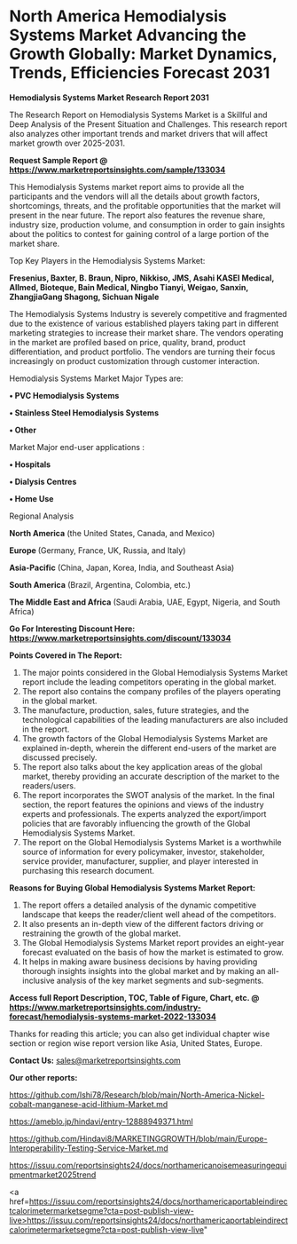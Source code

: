 # North America Hemodialysis Systems Market Advancing the Growth Globally: Market Dynamics, Trends, Efficiencies Forecast 2031

<strong>Hemodialysis Systems Market Research Report 2031</strong>

The Research Report on Hemodialysis Systems Market is a Skillful and Deep Analysis of the Present Situation and Challenges. This research report also analyzes other important trends and market drivers that will affect market growth over 2025-2031.

<strong>Request Sample Report @ <a href=https://www.marketreportsinsights.com/sample/133034>https://www.marketreportsinsights.com/sample/133034</a></strong>

This Hemodialysis Systems market report aims to provide all the participants and the vendors will all the details about growth factors, shortcomings, threats, and the profitable opportunities that the market will present in the near future. The report also features the revenue share, industry size, production volume, and consumption in order to gain insights about the politics to contest for gaining control of a large portion of the market share.

Top Key Players in the Hemodialysis Systems Market:

<strong>Fresenius, Baxter, B. Braun, Nipro, Nikkiso, JMS, Asahi KASEI Medical, Allmed, Bioteque, Bain Medical, Ningbo Tianyi, Weigao, Sanxin, ZhangjiaGang Shagong, Sichuan Nigale</strong>

The Hemodialysis Systems Industry is severely competitive and fragmented due to the existence of various established players taking part in different marketing strategies to increase their market share. The vendors operating in the market are profiled based on price, quality, brand, product differentiation, and product portfolio. The vendors are turning their focus increasingly on product customization through customer interaction.

Hemodialysis Systems Market Major Types are:

<strong>• PVC Hemodialysis Systems

• Stainless Steel Hemodialysis Systems

• Other</strong>

Market Major end-user applications :

<strong>• Hospitals

• Dialysis Centres

• Home Use</strong>

Regional Analysis

</u><strong><b>North America</b></strong> (the United States, Canada, and Mexico)

<strong><b>Europe </b></strong>(Germany, France, UK, Russia, and Italy)

<strong><b>Asia-Pacific</b></strong> (China, Japan, Korea, India, and Southeast Asia)

<strong><b>South America</b></strong> (Brazil, Argentina, Colombia, etc.)

<strong><b>The Middle East and Africa</b></strong> (Saudi Arabia, UAE, Egypt, Nigeria, and South Africa)

<strong>Go For Interesting Discount Here: <a href=https://www.marketreportsinsights.com/discount/133034>https://www.marketreportsinsights.com/discount/133034</a></strong>

<strong>Points Covered in The Report:</strong>
<ol>
  <li>The major points considered in the Global Hemodialysis Systems Market report include the leading competitors operating in the global market.</li>
  <li>The report also contains the company profiles of the players operating in the global market.</li>
  <li>The manufacture, production, sales, future strategies, and the technological capabilities of the leading manufacturers are also included in the report.</li>
  <li>The growth factors of the Global Hemodialysis Systems Market are explained in-depth, wherein the different end-users of the market are discussed precisely.</li>
  <li>The report also talks about the key application areas of the global market, thereby providing an accurate description of the market to the readers/users.</li>
  <li>The report incorporates the SWOT analysis of the market. In the final section, the report features the opinions and views of the industry experts and professionals. The experts analyzed the export/import policies that are favorably influencing the growth of the Global Hemodialysis Systems Market.</li>
  <li>The report on the Global Hemodialysis Systems Market is a worthwhile source of information for every policymaker, investor, stakeholder, service provider, manufacturer, supplier, and player interested in purchasing this research document.</li>
</ol>
<strong>Reasons for Buying Global Hemodialysis Systems Market Report:</strong>

<ol>
  <li>The report offers a detailed analysis of the dynamic competitive landscape that keeps the reader/client well ahead of the competitors.</li>
  <li>It also presents an in-depth view of the different factors driving or restraining the growth of the global market.</li>
  <li>The Global Hemodialysis Systems Market report provides an eight-year forecast evaluated on the basis of how the market is estimated to grow.</li>
  <li>It helps in making aware business decisions by having providing thorough insights insights into the global market and by making an all-inclusive analysis of the key market segments and sub-segments.</li>
</ol>
<strong>Access full Report Description, TOC, Table of Figure, Chart, etc. @ <a href=https://www.marketreportsinsights.com/industry-forecast/hemodialysis-systems-market-2022-133034>https://www.marketreportsinsights.com/industry-forecast/hemodialysis-systems-market-2022-133034</a></strong>


Thanks for reading this article; you can also get individual chapter wise section or region wise report version like Asia, United States, Europe.

<strong>Contact Us:</strong>
sales@marketreportsinsights.com

<strong>Our other reports:</strong>

<a href=https://github.com/Ishi78/Research/blob/main/North-America-Nickel-cobalt-manganese-acid-lithium-Market.md>https://github.com/Ishi78/Research/blob/main/North-America-Nickel-cobalt-manganese-acid-lithium-Market.md</a>

<a href=https://ameblo.jp/hindavi/entry-12888949371.html>https://ameblo.jp/hindavi/entry-12888949371.html</a>

<a href=https://github.com/Hindavi8/MARKETINGGROWTH/blob/main/Europe-Interoperability-Testing-Service-Market.md>https://github.com/Hindavi8/MARKETINGGROWTH/blob/main/Europe-Interoperability-Testing-Service-Market.md</a>

<a href=https://issuu.com/reportsinsights24/docs/northamericanoisemeasuringequipmentmarket2025trend>https://issuu.com/reportsinsights24/docs/northamericanoisemeasuringequipmentmarket2025trend</a>

<a href=https://issuu.com/reportsinsights24/docs/northamericaportableindirectcalorimetermarketsegme?cta=post-publish-view-live>https://issuu.com/reportsinsights24/docs/northamericaportableindirectcalorimetermarketsegme?cta=post-publish-view-live</a>"
